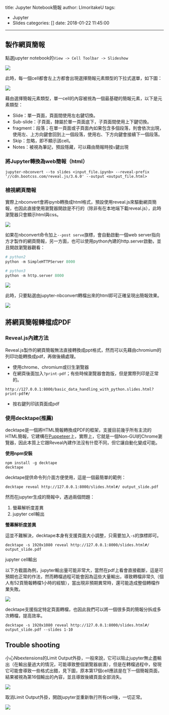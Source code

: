 title: Jupyter Notebook簡報
author: LImoritakeU
tags:
  - Jupyter
  - Slides
categories: []
date: 2018-01-22 11:45:00
---
## 製作網頁簡報

點選jupyter notebook的`View -> Cell Toolbar -> Slideshow`

![](https://i.imgur.com/fzE8yp6.png)

此時，每一個cell都會左上方都會出現選擇簡報元素類型的下拉式選單，如下圖：

![](https://i.imgur.com/Ixpq2i1.png)

藉由選擇簡報元素類型，單一cell的內容被視為一個最基礎的簡報元素，以下是元素類型：

- Slide：單一頁面，頁面間使用左右鍵切換。
- Sub-slide：子頁面，隸屬於單一頁面底下，子頁面間使用上下鍵切換。
- fragment：段落；在單一頁面或子頁面內如果包含多個段落，則會依次出現，使用左、上方向鍵會回到上一個段落，使用右、下方向鍵會接續下一個段落。
- Skip：忽略，即不顯示該cell。
- Notes：被視為筆記，預設隱藏，可以藉由簡報時按`s`鍵出現

### 將Jupyter轉換為web簡報（html）

```
jupyter-nbconvert --to slides <input_file.ipynb> --reveal-prefix '//cdn.bootcss.com/reveal.js/3.6.0' --output <output_file.html>
```

### 檢視網頁簡報

實際上nbconvert會將ipynb轉換成html格式，預設使用reveal.js來驅動網頁簡報，也因此直接使用瀏覽器開啟是不行的（除非有在本地端下載reveal.js），此時瀏覽器只會顯示html與css。

![](https://i.imgur.com/PfkjGhy.png)

如果在nbconvert命令加上`--post serve`旗標，會自動啟動一個web server指向方才製作的網頁簡報，另一方面，也可以使用python內建的http.server啟動，並且開啟瀏覽器觀看：

```python
# python2
python -m SimpleHTTPServer 8000

# python3
python -m http.server 8000
```

![](https://i.imgur.com/3twCYhT.png)

此時，只要點選由jupyter-nbconvert轉檔出來的html即可正確呈現出簡報效果。

![](https://i.imgur.com/d3dfe0o.png)

## 將網頁簡報轉檔成PDF

### Reveal.js內建方法

Reveal.js製作的網頁簡報無法直接轉換成ppt格式，然而可以先藉由chromium的列印功能轉換成pdf，再做後續處理。

- 使用chrome、chromium或衍生瀏覽器
- 在網頁後面加入`?print-pdf`；有些時候瀏覽器會跑版，但是實際列印是正常的。

```
http://127.0.0.1:8000/basic_data_handling_with_python.slides.html?print-pdf#/
```

- 按右鍵列印該頁面成pdf

### 使用decktape(推薦)

decktape是一個將HTML簡報轉換成PDF的框架，支援目前幾乎所有主流的HTML簡報，它建構在[Puppeteer](https://github.com/GoogleChrome/puppeteer)上，實際上，它就是一個Non-GUI的Chrome瀏覽器，因此本質上它跟Reveal內建作法沒有什麼不同，但它讓自動化變成可能。

**使用npm安裝**

```shell
npm install -g decktape
decktape
```

decktape提供命令列介面方便使用，這是一個最簡單的範例：

```
decktape reveal http://127.0.0.1:8000/slides.html#/ output_slide.pdf
```

然而在jupyter生成的簡報中，遇過兩個問題：

1. 螢幕解析度差異
2. jupyter cell輸出

**螢幕解析度差異**

這並不難解決，decktape本身有支援頁面大小調整，只需要加入`-s`的旗標即可。

```
decktape -s 1920x1080 reveal http://127.0.0.1:8000/slides.html#/ output_slide.pdf
```

jupyter cell輸出

以下方截圖為例，jupyter輸出量可能非常大，當然在pdf上看會直接截斷，這是可預期也正常的作法，然而轉檔過程可能會因為這些大量輸出，導致轉檔非常久（個人有52頁簡報轉檔1小時的經驗），當出現非預期異常時，還可能造成整個轉檔作業失敗。

![](https://i.imgur.com/eqddTwj.png)

decktape支援指定特定頁面轉檔，也因此我們可以將一個很多頁的簡報分拆成多次轉檔，提高效率。

```
decktape -s 1920x1080 reveal http://127.0.0.1:8000/slides.html#/ output_slide.pdf --slides 1-10
```

## Trouble shooting

小心Nbextensions的Limit Output外掛，一般來說，它可以阻止jupyter無止盡輸出（在輸出量過大的情況，可能導致整個瀏覽器崩潰），但是在轉檔過程中，發現它可能會導致一些格式出錯，見下圖，原本第17個cell應該是在下一個簡報頁面，結果被視為第16個輸出的內容，並且導致後續頁面全部消失。

![](https://i.imgur.com/UeEbyrn.png)

取消Limit Output外掛，開啟jupyter並重新執行所有cell後，一切正常。

![](https://i.imgur.com/pAXisEH.png)